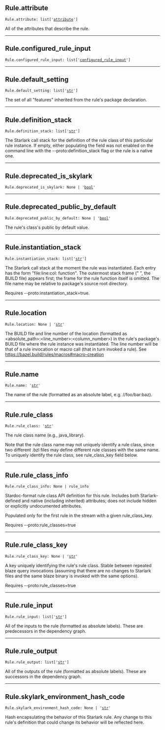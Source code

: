 

## Rule.attribute

<pre class="language-python"><code><span class="source python"><span class="meta qualified-name python"><span class="meta generic-name python">Rule</span><span class="punctuation accessor dot python">.</span><span class="meta generic-name python">attribute</span></span><span class="punctuation separator annotation variable python">:</span> <span class="meta item-access python"><span class="meta qualified-name python"><span class="support type python">list</span></span></span><span class="meta item-access python"><span class="punctuation section brackets begin python">[</span></span><span class="meta item-access arguments python"><span class="meta string python"><span class="string quoted single python"><span class="punctuation definition string begin python">&#39;</span></span></span><span class="meta string python"><span class="string quoted single python"><a href="/lib/bazel/query/attribute">attribute</a><span class="punctuation definition string end python">&#39;</span></span></span></span><span class="meta item-access python"><span class="punctuation section brackets end python">]</span></span></span></code></pre>

All of the attributes that describe the rule.

***

## Rule.configured\_rule\_input

<pre class="language-python"><code><span class="source python"><span class="meta qualified-name python"><span class="meta generic-name python">Rule</span><span class="punctuation accessor dot python">.</span><span class="meta generic-name python">configured_rule_input</span></span><span class="punctuation separator annotation variable python">:</span> <span class="meta item-access python"><span class="meta qualified-name python"><span class="support type python">list</span></span></span><span class="meta item-access python"><span class="punctuation section brackets begin python">[</span></span><span class="meta item-access arguments python"><span class="meta string python"><span class="string quoted single python"><span class="punctuation definition string begin python">&#39;</span></span></span><span class="meta string python"><span class="string quoted single python"><a href="/lib/bazel/query/configured_rule_input">configured_rule_input</a><span class="punctuation definition string end python">&#39;</span></span></span></span><span class="meta item-access python"><span class="punctuation section brackets end python">]</span></span></span></code></pre>

***

## Rule.default\_setting

<pre class="language-python"><code><span class="source python"><span class="meta qualified-name python"><span class="meta generic-name python">Rule</span><span class="punctuation accessor dot python">.</span><span class="meta generic-name python">default_setting</span></span><span class="punctuation separator annotation variable python">:</span> <span class="meta item-access python"><span class="meta qualified-name python"><span class="support type python">list</span></span></span><span class="meta item-access python"><span class="punctuation section brackets begin python">[</span></span><span class="meta item-access arguments python"><span class="meta string python"><span class="string quoted single python"><span class="punctuation definition string begin python">&#39;</span></span></span><span class="meta string python"><span class="string quoted single python"><a href="/lib/str">str</a><span class="punctuation definition string end python">&#39;</span></span></span></span><span class="meta item-access python"><span class="punctuation section brackets end python">]</span></span></span></code></pre>

The set of all "features" inherited from the rule's package declaration.

***

## Rule.definition\_stack

<pre class="language-python"><code><span class="source python"><span class="meta qualified-name python"><span class="meta generic-name python">Rule</span><span class="punctuation accessor dot python">.</span><span class="meta generic-name python">definition_stack</span></span><span class="punctuation separator annotation variable python">:</span> <span class="meta item-access python"><span class="meta qualified-name python"><span class="support type python">list</span></span></span><span class="meta item-access python"><span class="punctuation section brackets begin python">[</span></span><span class="meta item-access arguments python"><span class="meta string python"><span class="string quoted single python"><span class="punctuation definition string begin python">&#39;</span></span></span><span class="meta string python"><span class="string quoted single python"><a href="/lib/str">str</a><span class="punctuation definition string end python">&#39;</span></span></span></span><span class="meta item-access python"><span class="punctuation section brackets end python">]</span></span></span></code></pre>

The Starlark call stack for the definition of the rule class of this particular rule instance. If empty, either populating the field was not enabled on the command line with the --proto:definition\_stack flag or the rule is a native one.

***

## Rule.deprecated\_is\_skylark

<pre class="language-python"><code><span class="source python"><span class="meta qualified-name python"><span class="meta generic-name python">Rule</span><span class="punctuation accessor dot python">.</span><span class="meta generic-name python">deprecated_is_skylark</span></span><span class="punctuation separator annotation variable python">:</span> <span class="constant language python">None</span> <span class="keyword operator arithmetic python">|</span> <span class="meta string python"><span class="string quoted single python"><span class="punctuation definition string begin python">&#39;</span></span></span><span class="meta string python"><span class="string quoted single python"><a href="/lib/bool">bool</a><span class="punctuation definition string end python">&#39;</span></span></span></span></code></pre>

***

## Rule.deprecated\_public\_by\_default

<pre class="language-python"><code><span class="source python"><span class="meta qualified-name python"><span class="meta generic-name python">Rule</span><span class="punctuation accessor dot python">.</span><span class="meta generic-name python">deprecated_public_by_default</span></span><span class="punctuation separator annotation variable python">:</span> <span class="constant language python">None</span> <span class="keyword operator arithmetic python">|</span> <span class="meta string python"><span class="string quoted single python"><span class="punctuation definition string begin python">&#39;</span></span></span><span class="meta string python"><span class="string quoted single python"><a href="/lib/bool">bool</a><span class="punctuation definition string end python">&#39;</span></span></span></span></code></pre>

The rule's class's public by default value.

***

## Rule.instantiation\_stack

<pre class="language-python"><code><span class="source python"><span class="meta qualified-name python"><span class="meta generic-name python">Rule</span><span class="punctuation accessor dot python">.</span><span class="meta generic-name python">instantiation_stack</span></span><span class="punctuation separator annotation variable python">:</span> <span class="meta item-access python"><span class="meta qualified-name python"><span class="support type python">list</span></span></span><span class="meta item-access python"><span class="punctuation section brackets begin python">[</span></span><span class="meta item-access arguments python"><span class="meta string python"><span class="string quoted single python"><span class="punctuation definition string begin python">&#39;</span></span></span><span class="meta string python"><span class="string quoted single python"><a href="/lib/str">str</a><span class="punctuation definition string end python">&#39;</span></span></span></span><span class="meta item-access python"><span class="punctuation section brackets end python">]</span></span></span></code></pre>

The Starlark call stack at the moment the rule was instantiated. Each entry has the form "file:line:col: function". The outermost stack frame (" <toplevel>", the BUILD file) appears first; the frame for the rule function itself is omitted. The file name may be relative to package's source root directory.

Requires --proto:instantiation\_stack=true.

***

## Rule.location

<pre class="language-python"><code><span class="source python"><span class="meta qualified-name python"><span class="meta generic-name python">Rule</span><span class="punctuation accessor dot python">.</span><span class="meta generic-name python">location</span></span><span class="punctuation separator annotation variable python">:</span> <span class="constant language python">None</span> <span class="keyword operator arithmetic python">|</span> <span class="meta string python"><span class="string quoted single python"><span class="punctuation definition string begin python">&#39;</span></span></span><span class="meta string python"><span class="string quoted single python"><a href="/lib/str">str</a><span class="punctuation definition string end python">&#39;</span></span></span></span></code></pre>

The BUILD file and line number of the location (formatted as \<absolute\_path>:\<line\_number>:\<column\_number>) in the rule's package's BUILD file where the rule instance was instantiated. The line number will be that of a rule invocation or macro call (that in turn invoked a rule). See <https://bazel.build/rules/macros#macro-creation>

***

## Rule.name

<pre class="language-python"><code><span class="source python"><span class="meta qualified-name python"><span class="meta generic-name python">Rule</span><span class="punctuation accessor dot python">.</span><span class="meta generic-name python">name</span></span><span class="punctuation separator annotation variable python">:</span> <span class="meta string python"><span class="string quoted single python"><span class="punctuation definition string begin python">&#39;</span></span></span><span class="meta string python"><span class="string quoted single python"><a href="/lib/str">str</a><span class="punctuation definition string end python">&#39;</span></span></span></span></code></pre>

The name of the rule (formatted as an absolute label, e.g. //foo/bar:baz).

***

## Rule.rule\_class

<pre class="language-python"><code><span class="source python"><span class="meta qualified-name python"><span class="meta generic-name python">Rule</span><span class="punctuation accessor dot python">.</span><span class="meta generic-name python">rule_class</span></span><span class="punctuation separator annotation variable python">:</span> <span class="meta string python"><span class="string quoted single python"><span class="punctuation definition string begin python">&#39;</span></span></span><span class="meta string python"><span class="string quoted single python"><a href="/lib/str">str</a><span class="punctuation definition string end python">&#39;</span></span></span></span></code></pre>

The rule class name (e.g., java\_library).

Note that the rule class name may not uniquely identify a rule class, since
two different .bzl files may define different rule classes with the same
name. To uniquely identify the rule class, see rule\_class\_key field below.

***

## Rule.rule\_class\_info

<pre class="language-python"><code><span class="source python"><span class="meta qualified-name python"><span class="meta generic-name python">Rule</span><span class="punctuation accessor dot python">.</span><span class="meta generic-name python">rule_class_info</span></span><span class="punctuation separator annotation variable python">:</span> <span class="constant language python">None</span> <span class="keyword operator arithmetic python">|</span> <span class="meta qualified-name python"><span class="meta generic-name python">rule_info</span></span></span></code></pre>

Stardoc-format rule class API definition for this rule. Includes both Starlark-defined and native (including inherited) attributes; does not include hidden or explicitly undocumented attributes.

Populated only for the first rule in the stream with a given
rule\_class\_key.

Requires --proto:rule\_classes=true

***

## Rule.rule\_class\_key

<pre class="language-python"><code><span class="source python"><span class="meta qualified-name python"><span class="meta generic-name python">Rule</span><span class="punctuation accessor dot python">.</span><span class="meta generic-name python">rule_class_key</span></span><span class="punctuation separator annotation variable python">:</span> <span class="constant language python">None</span> <span class="keyword operator arithmetic python">|</span> <span class="meta string python"><span class="string quoted single python"><span class="punctuation definition string begin python">&#39;</span></span></span><span class="meta string python"><span class="string quoted single python"><a href="/lib/str">str</a><span class="punctuation definition string end python">&#39;</span></span></span></span></code></pre>

A key uniquely identifying the rule's rule class. Stable between repeated blaze query invocations (assuming that there are no changes to Starlark files and the same blaze binary is invoked with the same options).

Requires --proto:rule\_classes=true

***

## Rule.rule\_input

<pre class="language-python"><code><span class="source python"><span class="meta qualified-name python"><span class="meta generic-name python">Rule</span><span class="punctuation accessor dot python">.</span><span class="meta generic-name python">rule_input</span></span><span class="punctuation separator annotation variable python">:</span> <span class="meta item-access python"><span class="meta qualified-name python"><span class="support type python">list</span></span></span><span class="meta item-access python"><span class="punctuation section brackets begin python">[</span></span><span class="meta item-access arguments python"><span class="meta string python"><span class="string quoted single python"><span class="punctuation definition string begin python">&#39;</span></span></span><span class="meta string python"><span class="string quoted single python"><a href="/lib/str">str</a><span class="punctuation definition string end python">&#39;</span></span></span></span><span class="meta item-access python"><span class="punctuation section brackets end python">]</span></span></span></code></pre>

All of the inputs to the rule (formatted as absolute labels). These are predecessors in the dependency graph.

***

## Rule.rule\_output

<pre class="language-python"><code><span class="source python"><span class="meta qualified-name python"><span class="meta generic-name python">Rule</span><span class="punctuation accessor dot python">.</span><span class="meta generic-name python">rule_output</span></span><span class="punctuation separator annotation variable python">:</span> <span class="meta item-access python"><span class="meta qualified-name python"><span class="support type python">list</span></span></span><span class="meta item-access python"><span class="punctuation section brackets begin python">[</span></span><span class="meta item-access arguments python"><span class="meta string python"><span class="string quoted single python"><span class="punctuation definition string begin python">&#39;</span></span></span><span class="meta string python"><span class="string quoted single python"><a href="/lib/str">str</a><span class="punctuation definition string end python">&#39;</span></span></span></span><span class="meta item-access python"><span class="punctuation section brackets end python">]</span></span></span></code></pre>

All of the outputs of the rule (formatted as absolute labels). These are successors in the dependency graph.

***

## Rule.skylark\_environment\_hash\_code

<pre class="language-python"><code><span class="source python"><span class="meta qualified-name python"><span class="meta generic-name python">Rule</span><span class="punctuation accessor dot python">.</span><span class="meta generic-name python">skylark_environment_hash_code</span></span><span class="punctuation separator annotation variable python">:</span> <span class="constant language python">None</span> <span class="keyword operator arithmetic python">|</span> <span class="meta string python"><span class="string quoted single python"><span class="punctuation definition string begin python">&#39;</span></span></span><span class="meta string python"><span class="string quoted single python"><a href="/lib/str">str</a><span class="punctuation definition string end python">&#39;</span></span></span></span></code></pre>

Hash encapsulating the behavior of this Starlark rule. Any change to this rule's definition that could change its behavior will be reflected here.
